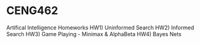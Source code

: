 # CENG462
Artifical Intelligence Homeworks
HW1) Uninformed Search
HW2) Informed Search
HW3) Game Playing - Minimax & AlphaBeta 
HW4) Bayes Nets
 
